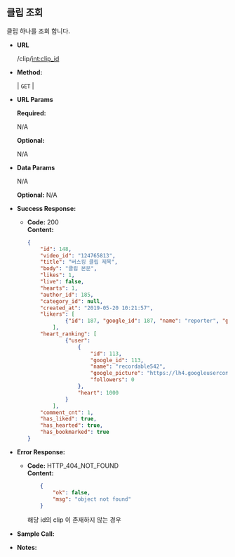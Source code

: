 **클립 조회**
----
  
  클립 하나를 조회 합니다.

* **URL**

  /clip/<int:clip_id>

* **Method:**
  
  | `GET` |
  
*  **URL Params**

   **Required:**
 
   N/A
   
   **Optional:**
 
   N/A

* **Data Params**

    N/A
    
    **Optional:**
    N/A

* **Success Response:**
  
  * **Code:** 200 <br />
    **Content:** 
    ```json
    {
        "id": 148, 
        "video_id": "124765813", 
        "title": "버스킹 클립 제목", 
        "body": "클립 본문", 
        "likes": 1, 
        "live": false, 
        "hearts": 1, 
        "author_id": 185, 
        "category_id": null, 
        "created_at": "2019-05-20 10:21:57", 
        "likers": [
                {"id": 187, "google_id": 187, "name": "reporter", "google_picture": "http://test-img.jpg", "followers": 0}
            ], 
        "heart_ranking": [
                {"user": 
                    {
                        "id": 113, 
                        "google_id": 113, 
                        "name": "recordable542", 
                        "google_picture": "https://lh4.googleusercontent.com/-ufC0a8TTdN4/AAAAAAAAAAI/AAAAAAAABjA/C6tCvQDtOe8/photo.jpg", 
                        "followers": 0
                    }, 
                    "heart": 1000
                }
            ], 
        "comment_cnt": 1, 
        "has_liked": true, 
        "has_hearted": true, 
        "has_bookmarked": true
    }
    ```
 
* **Error Response:**

  * **Code:** HTTP_404_NOT_FOUND <br />
    **Content:** 
    ```json
        {
            "ok": false,
            "msg": "object not found"
        }
    ```
    해당 id의 clip 이 존재하지 않는 경우

* **Sample Call:**


* **Notes:**


